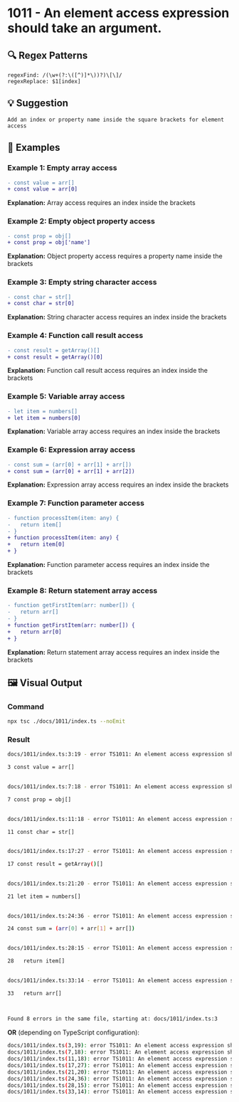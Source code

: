 # 1011 - An element access expression should take an argument.

## 🔍 Regex Patterns
```regex
regexFind: /(\w+(?:\([^)]*\))?)\[\]/
regexReplace: $1[index]
```

## 💡 Suggestion
```text
Add an index or property name inside the square brackets for element access
```

## 📝 Examples

### Example 1: Empty array access
```diff
- const value = arr[]
+ const value = arr[0]
```

**Explanation:** Array access requires an index inside the brackets

### Example 2: Empty object property access
```diff
- const prop = obj[]
+ const prop = obj['name']
```

**Explanation:** Object property access requires a property name inside the brackets

### Example 3: Empty string character access
```diff
- const char = str[]
+ const char = str[0]
```

**Explanation:** String character access requires an index inside the brackets

### Example 4: Function call result access
```diff
- const result = getArray()[]
+ const result = getArray()[0]
```

**Explanation:** Function call result access requires an index inside the brackets

### Example 5: Variable array access
```diff
- let item = numbers[]
+ let item = numbers[0]
```

**Explanation:** Variable array access requires an index inside the brackets

### Example 6: Expression array access
```diff
- const sum = (arr[0] + arr[1] + arr[])
+ const sum = (arr[0] + arr[1] + arr[2])
```

**Explanation:** Expression array access requires an index inside the brackets

### Example 7: Function parameter access
```diff
- function processItem(item: any) {
-   return item[]
- }
+ function processItem(item: any) {
+   return item[0]
+ }
```

**Explanation:** Function parameter access requires an index inside the brackets

### Example 8: Return statement array access
```diff
- function getFirstItem(arr: number[]) {
-   return arr[]
- }
+ function getFirstItem(arr: number[]) {
+   return arr[0]
+ }
```

**Explanation:** Return statement array access requires an index inside the brackets

## 🖼️ Visual Output
### Command
```bash
npx tsc ./docs/1011/index.ts --noEmit
```

### Result
```bash
docs/1011/index.ts:3:19 - error TS1011: An element access expression should take an argument.

3 const value = arr[]
                    

docs/1011/index.ts:7:18 - error TS1011: An element access expression should take an argument.

7 const prop = obj[]
                   

docs/1011/index.ts:11:18 - error TS1011: An element access expression should take an argument.

11 const char = str[]
                    

docs/1011/index.ts:17:27 - error TS1011: An element access expression should take an argument.

17 const result = getArray()[]
                             

docs/1011/index.ts:21:20 - error TS1011: An element access expression should take an argument.

21 let item = numbers[]
                      

docs/1011/index.ts:24:36 - error TS1011: An element access expression should take an argument.

24 const sum = (arr[0] + arr[1] + arr[])
                                      

docs/1011/index.ts:28:15 - error TS1011: An element access expression should take an argument.

28   return item[]
                 

docs/1011/index.ts:33:14 - error TS1011: An element access expression should take an argument.

33   return arr[]
                


Found 8 errors in the same file, starting at: docs/1011/index.ts:3
```

**OR** (depending on TypeScript configuration):

```bash
docs/1011/index.ts(3,19): error TS1011: An element access expression should take an argument.
docs/1011/index.ts(7,18): error TS1011: An element access expression should take an argument.
docs/1011/index.ts(11,18): error TS1011: An element access expression should take an argument.
docs/1011/index.ts(17,27): error TS1011: An element access expression should take an argument.
docs/1011/index.ts(21,20): error TS1011: An element access expression should take an argument.
docs/1011/index.ts(24,36): error TS1011: An element access expression should take an argument.
docs/1011/index.ts(28,15): error TS1011: An element access expression should take an argument.
docs/1011/index.ts(33,14): error TS1011: An element access expression should take an argument.
```
